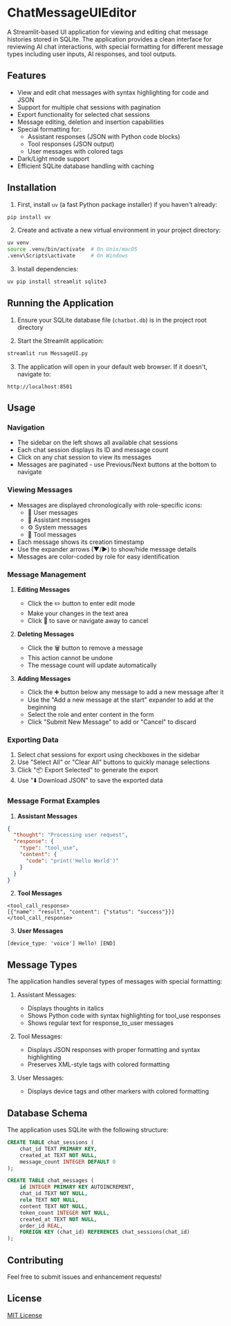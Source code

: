 # ChatMessageUIEditor

A Streamlit-based UI application for viewing and editing chat message histories stored in SQLite. The application provides a clean interface for reviewing AI chat interactions, with special formatting for different message types including user inputs, AI responses, and tool outputs.

## Features

- View and edit chat messages with syntax highlighting for code and JSON
- Support for multiple chat sessions with pagination
- Export functionality for selected chat sessions
- Message editing, deletion and insertion capabilities
- Special formatting for:
  - Assistant responses (JSON with Python code blocks)
  - Tool responses (JSON output)
  - User messages with colored tags
- Dark/Light mode support
- Efficient SQLite database handling with caching

## Installation

1. First, install `uv` (a fast Python package installer) if you haven't already:
```bash
pip install uv
```

2. Create and activate a new virtual environment in your project directory:
```bash
uv venv
source .venv/bin/activate  # On Unix/macOS
.venv\Scripts\activate     # On Windows
```

3. Install dependencies:
```bash
uv pip install streamlit sqlite3
```

## Running the Application

1. Ensure your SQLite database file (`chatbot.db`) is in the project root directory

2. Start the Streamlit application:
```bash
streamlit run MessageUI.py
```

3. The application will open in your default web browser. If it doesn't, navigate to:
```
http://localhost:8501
```

## Usage

### Navigation
- The sidebar on the left shows all available chat sessions
- Each chat session displays its ID and message count
- Click on any chat session to view its messages
- Messages are paginated - use Previous/Next buttons at the bottom to navigate

### Viewing Messages
- Messages are displayed chronologically with role-specific icons:
  - 👤 User messages
  - 🤖 Assistant messages
  - ⚙️ System messages
  - 🔧 Tool messages
- Each message shows its creation timestamp
- Use the expander arrows (▼/▶) to show/hide message details
- Messages are color-coded by role for easy identification

### Message Management
1. **Editing Messages**
   - Click the ✏️ button to enter edit mode
   - Make your changes in the text area
   - Click 💾 to save or navigate away to cancel

2. **Deleting Messages**
   - Click the 🗑️ button to remove a message
   - This action cannot be undone
   - The message count will update automatically

3. **Adding Messages**
   - Click the ➕ button below any message to add a new message after it
   - Use the "Add a new message at the start" expander to add at the beginning
   - Select the role and enter content in the form
   - Click "Submit New Message" to add or "Cancel" to discard

### Exporting Data
1. Select chat sessions for export using checkboxes in the sidebar
2. Use "Select All" or "Clear All" buttons to quickly manage selections
3. Click "📦 Export Selected" to generate the export
4. Use "⬇️ Download JSON" to save the exported data

### Message Format Examples

1. **Assistant Messages**
```json
{
  "thought": "Processing user request",
  "response": {
    "type": "tool_use",
    "content": {
      "code": "print('Hello World')"
    }
  }
}
```

2. **Tool Messages**
```
<tool_call_response>
[{"name": "result", "content": {"status": "success"}}]
</tool_call_response>
```

3. **User Messages**
```
[device_type: 'voice'] Hello! [END]
```

## Message Types

The application handles several types of messages with special formatting:

1. Assistant Messages:
   - Displays thoughts in italics
   - Shows Python code with syntax highlighting for tool_use responses
   - Shows regular text for response_to_user messages

2. Tool Messages:
   - Displays JSON responses with proper formatting and syntax highlighting
   - Preserves XML-style tags with colored formatting

3. User Messages:
   - Displays device tags and other markers with colored formatting

## Database Schema

The application uses SQLite with the following structure:

```sql
CREATE TABLE chat_sessions (
    chat_id TEXT PRIMARY KEY,
    created_at TEXT NOT NULL,
    message_count INTEGER DEFAULT 0
);

CREATE TABLE chat_messages (
    id INTEGER PRIMARY KEY AUTOINCREMENT,
    chat_id TEXT NOT NULL,
    role TEXT NOT NULL,
    content TEXT NOT NULL,
    token_count INTEGER NOT NULL,
    created_at TEXT NOT NULL,
    order_id REAL,
    FOREIGN KEY (chat_id) REFERENCES chat_sessions(chat_id)
);
```

## Contributing

Feel free to submit issues and enhancement requests!

## License

[MIT License](LICENSE)
